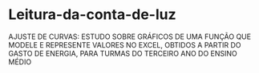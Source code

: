 # Leitura-da-conta-de-luz
AJUSTE DE CURVAS: ESTUDO SOBRE GRÁFICOS DE UMA FUNÇÃO QUE MODELE E REPRESENTE VALORES NO EXCEL, OBTIDOS A PARTIR DO GASTO DE ENERGIA, PARA TURMAS DO TERCEIRO ANO DO ENSINO MÉDIO
